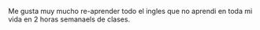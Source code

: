 Me gusta muy mucho re-aprender todo el ingles que no aprendi en toda mi vida en 2 horas semanaels de clases.
